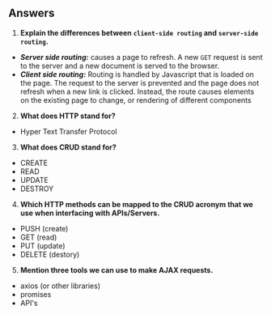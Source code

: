 ## Answers

1. **Explain the differences between `client-side routing` and `server-side routing`.**
  * **_Server side routing:_** causes a page to refresh. A new `GET` request is sent to the server and a new document is served to the browser.
  * **_Client side routing:_** Routing is handled by Javascript that is loaded on the page. The request to the server is prevented and the page does not refresh when a new link is clicked. Instead, the route causes elements on the existing page to change, or rendering of different components 

2. **What does HTTP stand for?** 
  * Hyper Text Transfer Protocol

3. **What does CRUD stand for?** 
  * CREATE
  * READ
  * UPDATE
  * DESTROY

4. **Which HTTP methods can be mapped to the CRUD acronym that we use when interfacing with APIs/Servers.**
  * PUSH    (create)
  * GET     (read)
  * PUT     (update)
  * DELETE  (destory)

5. **Mention three tools we can use to make AJAX requests.**
  * axios (or other libraries)
  * promises
  * API's